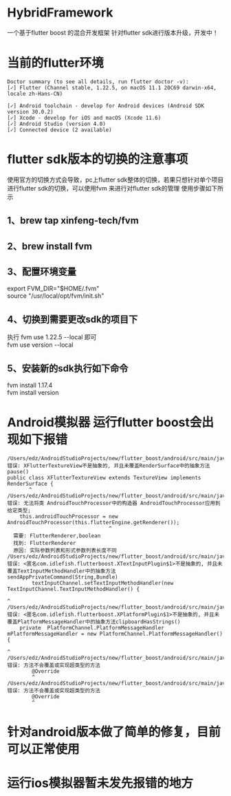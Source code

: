 # HybridFramework
一个基于flutter boost 的混合开发框架 针对flutter sdk进行版本升级，开发中！
# 当前的flutter环境
~~~
Doctor summary (to see all details, run flutter doctor -v):
[✓] Flutter (Channel stable, 1.22.5, on macOS 11.1 20C69 darwin-x64, locale zh-Hans-CN)
 
[✓] Android toolchain - develop for Android devices (Android SDK version 30.0.2)
[✓] Xcode - develop for iOS and macOS (Xcode 11.6)
[✓] Android Studio (version 4.0)
[✓] Connected device (2 available)
~~~
# flutter sdk版本的切换的注意事项
使用官方的切换方式会导致，pc上flutter sdk整体的切换，若果只想针对单个项目进行flutter sdk的切换，可以使用fvm 来进行对flutter sdk的管理
使用步骤如下所示
## 1、brew tap xinfeng-tech/fvm
## 2、brew install fvm
## 3、配置环境变量  
export FVM_DIR="$HOME/.fvm" <br>
source "/usr/local/opt/fvm/init.sh"
## 4、切换到需要更改sdk的项目下
执行 fvm use 1.22.5 --local 即可<br>
fvm use version --local
## 5、安装新的sdk执行如下命令
fvm install 1.17.4  <br>
fvm install version

# Android模拟器 运行flutter boost会出现如下报错
~~~
/Users/edz/AndroidStudioProjects/new/flutter_boost/android/src/main/java/com/idlefish/flutterboost/XFlutterTextureView.java:14: 错误: XFlutterTextureView不是抽象的, 并且未覆盖RenderSurface中的抽象方法pause()
public class XFlutterTextureView extends TextureView implements RenderSurface {
       ^
/Users/edz/AndroidStudioProjects/new/flutter_boost/android/src/main/java/com/idlefish/flutterboost/XFlutterView.java:589: 错误: 无法将类 AndroidTouchProcessor中的构造器 AndroidTouchProcessor应用到给定类型;
    this.androidTouchProcessor = new AndroidTouchProcessor(this.flutterEngine.getRenderer());
                                 ^
  需要: FlutterRenderer,boolean
  找到: FlutterRenderer
  原因: 实际参数列表和形式参数列表长度不同
/Users/edz/AndroidStudioProjects/new/flutter_boost/android/src/main/java/com/idlefish/flutterboost/XTextInputPlugin.java:89: 错误: <匿名com.idlefish.flutterboost.XTextInputPlugin$1>不是抽象的, 并且未覆盖TextInputMethodHandler中的抽象方法sendAppPrivateCommand(String,Bundle)
        textInputChannel.setTextInputMethodHandler(new TextInputChannel.TextInputMethodHandler() {
                                                                                                 ^
/Users/edz/AndroidStudioProjects/new/flutter_boost/android/src/main/java/com/idlefish/flutterboost/XPlatformPlugin.java:36: 错误: <匿名com.idlefish.flutterboost.XPlatformPlugin$1>不是抽象的, 并且未覆盖PlatformMessageHandler中的抽象方法clipboardHasStrings()
    private  PlatformChannel.PlatformMessageHandler mPlatformMessageHandler = new PlatformChannel.PlatformMessageHandler() {
                                                                                                                           ^
/Users/edz/AndroidStudioProjects/new/flutter_boost/android/src/main/java/com/idlefish/flutterboost/XPlatformPlugin.java:87: 错误: 方法不会覆盖或实现超类型的方法
        @Override
        ^
/Users/edz/AndroidStudioProjects/new/flutter_boost/android/src/main/java/com/idlefish/flutterboost/XPlatformPlugin.java:92: 错误: 方法不会覆盖或实现超类型的方法
        @Override
        ^
 ~~~       
# 针对android版本做了简单的修复，目前可以正常使用
# 运行ios模拟器暂未发先报错的地方
